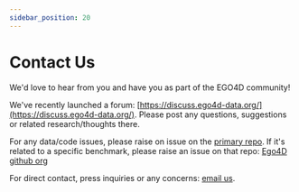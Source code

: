 ```yaml
---
sidebar_position: 20
---
```


# Contact Us

We'd love to hear from you and have you as part of the EGO4D community!

We've recently launched a forum: [https://discuss.ego4d-data.org/](https://discuss.ego4d-data.org/). Please post any questions, suggestions or related research/thoughts there.

For any data/code issues, please raise on issue on the [primary repo](https://github.com/facebookresearch/EGO4D/issues).  If it's related to a specific benchmark, please raise an issue on that repo: [Ego4D github org](https://github.com/ego4d/)

For direct contact, press inquiries or any concerns: [email us](mailto:info@ego4d-data.org).
